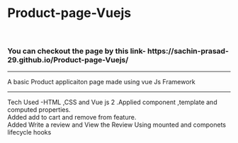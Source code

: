 # Product-page-Vuejs
<br/>
<h3>You can checkout the page by this link- https://sachin-prasad-29.github.io/Product-page-Vuejs/</h3>
<hr/>
A basic Product applicaiton page made using vue Js Framework
<hr/>
Tech Used -HTML ,CSS and  Vue js 2 .Applied component ,template and computed properties. 
<br/>
Added add to cart and remove from feature.
<br/>
Added Write a review and View the Review Using mounted and componets lifecycle hooks

